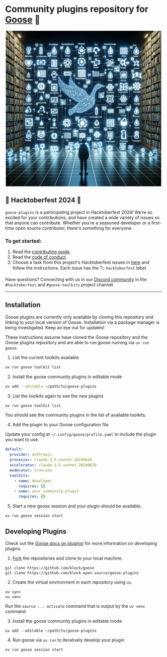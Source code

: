 # Community plugins repository for [Goose][goose] 🧩

<p align="center">
  <img src="docs/assets/goose_plugins_repository.png" alt="Goose Plugins Repository" width="500"/>
</p>

## 🎉 Hacktoberfest 2024 🎉

`goose-plugins` is a participating project in Hacktoberfest 2024! We’re so excited for your contributions, and have created a wide variety of issues so that anyone can contribute. Whether you're a seasoned developer or a first-time open source contributor, there's something for everyone.

### To get started:

1. Read the [contributing guide](https://github.com/square/goose-plugins/blob/main/CONTRIBUTING.md).
2. Read the [code of conduct](https://github.com/square/goose-plugins/blob/main/CODE_OF_CONDUCT.md).
3. Choose a task from this project's Hacktoberfest issues in [here](https://github.com/square/goose-plugins/issues) and follow the instructions. Each issue has the 🏷️ `hacktoberfest` label.

Have questions? Connecting with us in our [Discord community](https://discord.gg/DCAZKnGZFa) in the `#hacktoberfest` and `#goose-toolkits` project channel.

---

## Installation

Goose plugins are currently only available by cloning this repository and linking to your local version of Goose. Installation via a package manager is being investigated. Keep an eye out for updates!

These instructions assume have cloned the Goose repository and the Goose plugins repository and are able to run goose running via `uv run goose`.

1. List the current toolkits available

```sh
uv run goose toolkit list
```

2. Install the goose community plugins in editable mode

```sh
uv add --editable ~/path/to/goose-plugins
```

3. List the toolkits again to see the new plugins

```sh
uv run goose toolkit list
```

You should see the community plugins in the list of available toolkits.

4. Add the plugin to your Goose configuration file

Update your config at `~/.config/goose/profile.yaml` to include the plugin you want to use.

```yaml
default:
  provider: anthropic
  processor: claude-3-5-sonnet-20240620
  accelerator: claude-3-5-sonnet-20240620
  moderator: truncate
  toolkits:
    - name: developer
      requires: {}
    - name: your_community_plugin
      requires: {}
```

5. Start a new goose session and your plugin should be available.

```sh
uv run goose session start
```

## Developing Plugins

Check out the [Goose docs on plugins!](https://block-open-source.github.io/goose/plugins/plugins.html) for more information on developing plugins.

1. [Fork][fork] the repositories and clone to your local machine.

```shell
git clone https://github.com/block/goose
git clone https://github.com/block-open-source/goose-plugins
```

2. Create the virtual environment in each repository using `uv`.

```shell
uv sync
uv venv
```

Run the `source ... activate` command that is output by the `uv venv` command

3. Install the goose community plugins in editable mode

```shell
uv add --editable ~/path/to/goose-plugins
```

4. Run goose via `uv run` to iteratively develop your plugin

```shell
uv run goose session start
```

[goose]: https://github.com/square/goose
[goose-docs]: https://square.github.io/goose/plugins.html
[fork]: https://github.com/block-open-source/goose-plugins/fork
